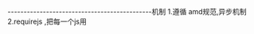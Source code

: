 ---------------------------------------------机制
1.遵循 amd规范,异步机制
2.requirejs ,把每一个js用<script>方式引入到head中
3.等待所有依赖加载完毕，并依次调用依赖文件
4.使用原型链
5.


<html>
<head>
<script>...
</head>
</html>

所以前后放错位置，如果各个js互相有依赖的话，显而易见，出问题


---------------------------------------------r.js
针对，模块功能可以打包，依照requirejs规则打包
如：home/index.js
defined(function(){
    return 'test';
})




window:
node r.js -o baseUrl=/src/ name=gi-gis out=gi-gis.js

mac:
r.js -o baseUrl=/src/ name=gi-gis out=gi-gis.js





---------------------------------------require打包
存放位置
1. C:\Users\Administrator\AppData\Roaming\npm\node_modules\require
js       

step1
node r.js  -o config.js



node r.js –o baseUrl=js  name=app out=build.js


实战目录 默认为uglify
node r.js -o baseUrl=alpha/src name=gi-gis out=gis.js

未压缩
node r.js -o baseUrl=js name=main out=built.js optimize=none


--------------------------------------------------------------jsdoc生成api
step1
install the latest version available on NPM
npm install jsdoc

install the latest development version：
npm install git+https://github.com/jsdoc3/jsdoc.git

step2
conf.json.Example
{
    "tags": {
        "allowUnknownTags": true
    },
    "source": {
    	"include":["alpah3/gi-gis.js","alpah3/*.js"],//多个文件路径
        "includePattern": ".+\\.js(doc|x)?$",
        "excludePattern": "(^|\\/|\\\\)_"
    },
    "plugins": [],
    "templates": {
        "cleverLinks": false,
        "monospaceLinks": false,
        "default": {
            "outputSourceFiles": true
        }
    }
}

step3
command:
./node_modules/.bin/jsdoc main.js

other command：
jsdoc main.js

注释以/**开头，以*/结束，关键字以@开头

@param  @argument 指定参数名和说明来描述一个函数参数 
@returns         描述函数的返回值 
@author          指示代码的作者 
@deprecated    指示一个函数已经废弃，而且在将来的代码版本中将彻底删除。要避免使用这段代码 
@see               创建一个HTML链接，指向指定类的描述 
@version         指定发布版本 
@requires        创建一个HTML链接，指向这个类所需的指定类 
@throws @exception   描述函数可能抛出的异常的类型 
{@link}           创建一个HTML链接，指向指定的类。这与@see很类似，但{@link}能嵌在注释文本中 
@fileoverview   这是一个特殊的标记。如果在文件的第一个文档块中使用这个标记，则指定该文档块的余下部分将用来提供这个文件的概述 
@class            提供类的有关信息，用在构造函数的文档中 
@constructor   明确一个函数是某个类的构造函数 
@type            指定函数的返回类型 
@extends       指示一个类派生了另一个类。JSDoc通常自己就可以检测出这种信息，不过，在某些情况下则必须使用这个标记 
@private         指示一个类或函数是私有的。私有类和函数不会出现在HTML文档中，除非运行JSDoc时提供了--private命令行选项 
@final             指示一个值是常量值。要记住JavaScript无法真正保证一个值是常量 
@ignore         JSDoc忽略有这个标记的函数